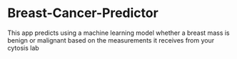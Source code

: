 # Breast-Cancer-Predictor
This app predicts using a machine learning model whether a breast mass is benign or malignant based on the measurements it receives from your cytosis lab
